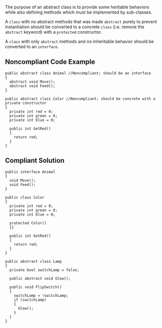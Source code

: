 The purpose of an abstract class is to provide some heritable behaviors while also defining methods which must be implemented by sub-classes.
 
A `class` with no abstract methods that was made `abstract` purely to prevent instantiation should be converted to a concrete `class` (i.e. remove the `abstract` keyword) with a `protected` constructor.
 
A `class` with only `abstract` methods and no inheritable behavior should be converted to an `interface`.
 
## Noncompliant Code Example

    public abstract class Animal //Noncompliant; should be an interface
    {
      abstract void Move();
      abstract void Feed();
    }
    
    public abstract class Color //Noncompliant; should be concrete with a private constructor
    {
      private int red = 0;
      private int green = 0;
      private int blue = 0;
    
      public int GetRed()
      {
        return red;
      }
    }

## Compliant Solution

    public interface Animal
    {
      void Move();
      void Feed();
    }
    
    public class Color
    {
      private int red = 0;
      private int green = 0;
      private int blue = 0;
    
      protected Color()
      {}
    
      public int GetRed()
      {
        return red;
      }
    }
    
    public abstract class Lamp
    {
      private bool switchLamp = false;
    
      public abstract void Glow();
    
      public void FlipSwitch()
      {
        switchLamp = !switchLamp;
        if (switchLamp)
        {
          Glow();
        }
      }
    }